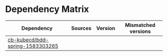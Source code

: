 # Dependency Matrix

Dependency | Sources | Version | Mismatched versions
---------- | ------- | ------- | -------------------
[cb-kubecd/bdd-spring-1583303265](https://github.com/cb-kubecd/bdd-spring-1583303265.git) |  | []() | 
